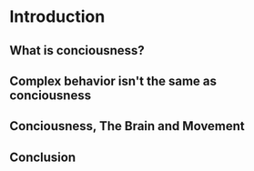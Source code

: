 # Introduction


## What is conciousness?



## Complex behavior isn't the same as conciousness


## Conciousness, The Brain and Movement


## Conclusion